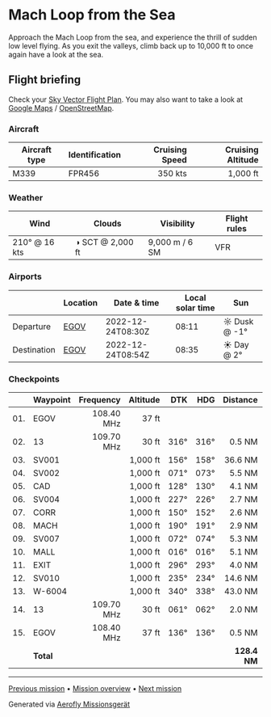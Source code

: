 # Mach Loop from the Sea

Approach the Mach Loop from the sea, and experience the thrill of sudden low level flying. As you exit the valleys, climb back up to 10,000 ft to once again have a look at the sea.

## Flight briefing

Check your [Sky Vector Flight Plan](https://skyvector.com/?ll=53.24979742928385,-4.531209236415577&chart=301&zoom=3&fpl=N0350A010%20EGOV%205243N00404W%205245N00356W%205243N00350W%205241N00353W%205239N00351W%205236N00351W%205238N00343W%205243N00341W%205244N00347W%205235N00406W%205314N00436W%20EGOV). You may also want to take a look at [Google Maps](https://www.google.com/maps/@?api=1&map_action=map&center=52.918995833333355,-4.13983164558411&zoom=10&basemap=terrain) / [OpenStreetMap](https://www.openstreetmap.org/#map=10/52.918995833333355/-4.13983164558411).

### Aircraft

| Aircraft type | Identification | Cruising Speed | Cruising Altitude |
| ------------- | -------------- | -------------: | ----------------: |
| M339          | FPR456         |        350 kts |          1,000 ft |

### Weather

| Wind          | Clouds           | Visibility     | Flight rules |
| ------------- | ---------------- | -------------- | ------------ |
| 210° @ 16 kts | ◑ SCT @ 2,000 ft | 9,000 m / 6 SM | VFR          |

### Airports

|             | Location                                   | Date & time       | Local solar time | Sun          |
| ----------- | ------------------------------------------ | ----------------- | ---------------- | ------------ |
| Departure   | [EGOV](https://www.pilotnav.com/airport/EGOV) | 2022-12-24T08:30Z | 08:11            | ☼ Dusk @ -1° |
| Destination | [EGOV](https://www.pilotnav.com/airport/EGOV) | 2022-12-24T08:54Z | 08:35            | ☀ Day @ 2°   |

### Checkpoints

|     | Waypoint  |  Frequency | Altitude |  DTK |  HDG |     Distance |       ETE |
| :-: | --------- | ---------: | -------: | ---: | ---: | -----------: | --------: |
| 01. | EGOV      | 108.40 MHz |    37 ft |      |      |              |           |
| 02. | 13        | 109.70 MHz |    30 ft | 316° | 316° |       0.5 NM |     01:03 |
| 03. | SV001     |            | 1,000 ft | 156° | 158° |      36.6 NM |     06:27 |
| 04. | SV002     |            | 1,000 ft | 071° | 073° |       5.5 NM |     00:55 |
| 05. | CAD       |            | 1,000 ft | 128° | 130° |       4.1 NM |     00:42 |
| 06. | SV004     |            | 1,000 ft | 227° | 226° |       2.7 NM |     00:30 |
| 07. | CORR      |            | 1,000 ft | 150° | 152° |       2.6 NM |     00:28 |
| 08. | MACH      |            | 1,000 ft | 190° | 191° |       2.9 NM |     00:31 |
| 09. | SV007     |            | 1,000 ft | 072° | 074° |       5.3 NM |     00:53 |
| 10. | MALL      |            | 1,000 ft | 016° | 016° |       5.1 NM |     00:51 |
| 11. | EXIT      |            | 1,000 ft | 296° | 293° |       4.0 NM |     00:42 |
| 12. | SV010     |            | 1,000 ft | 235° | 234° |      14.6 NM |     02:37 |
| 13. | W-6004    |            | 1,000 ft | 340° | 338° |      43.0 NM |     07:12 |
| 14. | 13        | 109.70 MHz |    30 ft | 061° | 062° |       2.0 NM |     00:20 |
| 15. | EGOV      | 108.40 MHz |    37 ft | 136° | 136° |       0.5 NM |     01:03 |
|     | **Total** |            |          |      |      | **128.4 NM** | **24:09** |

---

[Previous mission](./Mach_Loop.md) • [Mission overview](./README.md) • [Next mission](./Sidewinder_Low_Level.md)

Generated via [Aerofly Missionsgerät](https://github.com/fboes/aerofly-missions)
